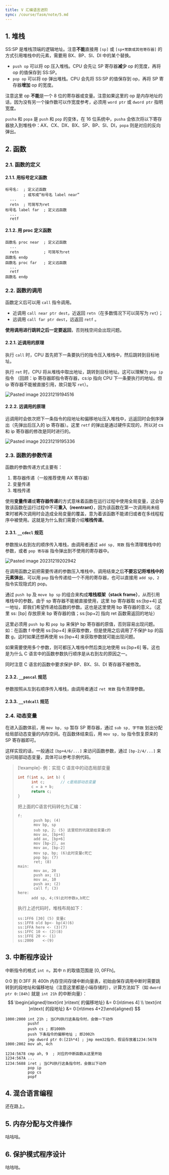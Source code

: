 ```yaml
---
title: V 汇编语言进阶
sync: /course/fasm/note/5.md
---
```

## 1. 堆栈

SS:SP 是堆栈顶端的逻辑地址。注意**不能**直接用 `[sp]` 或 `[sp+常数或其他寄存器]` 的方式引用堆栈中的元素，需要用 BX、BP、SI、DI 中的某个替换。

- `push op` 可以将 op 压入堆栈。CPU 会先让 SP 寄存器**减少** op 的宽度，再将 op 的值保存到 SS:SP。
- `pop op` 可以将 op 弹出堆栈。CPU 会先将 SS:SP 的值保存到 op，再将 SP 寄存器**增加** op 的宽度。

注意这里 op **不能**是一个 8 位的寄存器或变量。注意如果这里的 op 是内存地址的话，因为没有另一个操作数可以作宽度参考，必须用 `word ptr` 或 `dword ptr` 指明宽度。

`pusha` 和 `popa` 是 `push` 和 `pop` 的变体，在 16 位系统中，`pusha` 会依次将以下寄存器放入到堆栈中：AX、CX、DX、BX、SP、BP、SI、DI，`popa` 则是对应的反向弹出。

## 2. 函数

### 2.1. 函数的定义

#### 2.1.1. 用标号定义函数

```armasm
标号名:  ; 定义近函数
        ; 或写成“标号名 label near”
  ...
  retn  ; 可简写为ret
标号名 label far  ; 定义远函数
  ...
  retf
```

#### 2.1.2. 用 proc 定义函数

```armasm
函数名 proc near  ; 定义近函数
  ...
  retn           ; 可简写为ret
函数名 endp
函数名 proc far   ; 定义远函数
  ...
  retf
函数名 endp
```

### 2.2. 函数的调用

函数定义后可以用 `call` 指令调用。

- 近调用 `call near ptr dest`，近返回 `retn`（在多数情况下可以简写为 `ret`）；  
- 远调用 `call far ptr dest`，远返回 `retf` 。

**使用调用进行跳转之后一定要返回**，否则栈空间会出现问题。

#### 2.2.1. 近调用的原理

执行 `call` 时，CPU 首先把下一条要执行的指令压入堆栈中，然后跳转到目标地址。

执行 `ret` 时，CPU 将从堆栈中取出地址，跳转到目标地址。这可以理解为 `pop ip` 指令 （回顾：ip 寄存器即指令寄存器，cs:ip 指向 CPU 下一条要执行的地址。但 ip 寄存器不能被直接引用，故只能写 `ret`）。

![Pasted image 20231219194516](https://static.memset0.cn/img/v6/2024/02/08/9MBYnAqu.png)

#### 2.2.2. 远调用的原理

远调用时会依次把下一条指令的段地址和偏移地址压入堆栈中，远返回时会倒序弹出（先弹出后压入的 ip 寄存器）。这里 `retf` 的弹出是通过硬件实现的，所以对 cs 和 ip 寄存器的修改是同时进行的。

![Pasted image 20231219195336](https://static.memset0.cn/img/v6/2024/02/08/ghGy5rFZ.png)

### 2.3. 函数的参数传递

函数的参数传递方式主要有：

1. 寄存器传递（一般推荐使用 AX 寄存器）
2. 变量传递
3. 堆栈传递   

使用**变量传递**或**寄存器传递**的方式意味着函数在运行过程中使用全局变量，这会导致该函数在运行过程中不可**重入（reentrant）**，因为该函数在第一次调用尚未结束时被再次调用时会造成全局变量的覆盖，意为着该函数不能递归或者在多线程程序中被使用。这就是为什么我们需要介绍**堆栈传递**。

#### 2.3.1. `__cdecl` 规范

参数按从右到左的顺序传入堆栈，由调用者通过 `add sp, 常数` 指令清理堆栈中的参数，或者 `pop 寄存器` 指令弹出到不使用的寄存器中。

![Pasted image 20231219202942](https://static.memset0.cn/img/v6/2024/02/08/3bZl4zil.png)

在调用函数之前把需要传递的参数压入堆栈中。调用结束之后**不要忘记将堆栈中的元素弹出**，可以用 `pop` 指令传递给一个不用的寄存器，也可以直接用 `add sp, 2` 指令实现隐式的 pop。

通过 `push bp` 及 `move bp sp` 的组合来构成**堆栈框架（stack frame）**，从而引用堆栈中的参数。由于 sp 寄存器不能被直接使用，这里 bp 寄存器取 ss:[bp+4] 这一地址，即我们希望传递给函数的参数。这也是这里使用 bp 寄存器的意义。（这里 ss: [bp] 存放原来 bp 寄存器的值；ss:[bp+2] 指向 ret 函数需返回的地址）

这里必须用 `push bp` 和 `pop bp` 来保护 bp 寄存器的原值，否则容易出现问题。如：在函数 f 中使用 ss:[bp+4] 来获取参数，但是使用之后调用了不保护 bp 的函数 g，这时如果还想再使用 ss:[bp+4] 来获取参数就可能出现问题。

如果需要使用多个参数，则可都压入堆栈中然后类比地使用 ss:[bp+6] 等。这也是为什么 C 语言中的函数参数执行顺序是从右到左的原因之一。

同时注意 C 语言的函数中要求保护 BP、BX、SI、DI 寄存器不被修改。

#### 2.3.2. `__pascal` 规范

参数按照从左到右顺序传入堆栈，由调用者通过 `ret 常数` 指令清理参数。

#### 2.3.3. `__stdcall` 规范

### 2.4. 动态变量

在进入函数体前，用 `mov bp, sp` 暂存 SP 寄存器，通过 `sub sp, 字节数` 划出分配给局部动态变量的内存空间。在函数体结束后，用 `mov sp, bp` 指令恢复原来的 SP 寄存器即可。

这样实现的话，一般通过 `[bp+4/6/...]` 来访问函数参数，通过 `[bp-2/4/...]` 来访问局部动态变量，具体可以参考示例代码。

>[!example]- 例：实现 C 语言中的动态局部变量
>
>```c
>int f(int a, int b) {
>       int c;       // c是局部动态变量
>       c = a + b;
>       return c;
>}
>```
>
>把上面的C语言代码转化为汇编：
>
>```armasm
>f:
>        push bp; (4)
>        mov bp, sp
>        sub sp, 2; (5) 这里挖的坑就是给变量c的
>        mov ax, [bp+4]
>        add ax, [bp+6]
>        mov [bp-2], ax
>        mov ax, [bp-2]
>        mov sp, bp; (6)此时变量c死亡
>        pop bp; (7)
>        ret; (8)
>main:
>        mov ax, 20
>        push ax; (1)
>        mov ax, 10
>        push ax; (2)
>        call f; (3)
>here:
>    	add sp, 4;(9)此时参数a,b死亡
>```
>
>执行上述代码时，堆栈布局如下：
>
>```plain
>ss:1FF6 [30] (5) 变量c
>ss:1FF8 old bp<- bp(4)(6)
>ss:1FFA here <- (3)(7)
>ss:1FFC 10 <- (2)(8)
>ss:1FFE 20 <- (1)
>ss:2000    <-(9)
>```
>
>



## 3. 中断程序设计


中断指令的格式 `int n`，其中 n 的取值范围是 [0, 0FFh]。

0:0 到 0:3FF 共 400h 内存空间存储中断向量表，初始由保存调用中断时需要跳转到的段地址和偏移地址（注意这里都是小端存储的），计算方法如下（如 `dword ptr 0:[84h]` 就是 `int 21h` 的中断向量）：
$$
\begin{aligned}\text{int }n\text{ 的偏移地址} &= 0:[n\times 4] \\
\text{int }n\text{ 的段地址} &= 0:[n\times 4+2]\end{aligned}
$$

```armasm
1000:2000 int 21h ; 当CPU执行这条指令时，会做一下动作
          pushf
          push cs ; 即1000h
          push 下条指令的偏移地址 ; 即2002h
          jmp dword ptr 0:[21h*4] ; jmp mem32指令，假设存放着1234:5678
1000:2002 mov ah, 4ch

1234:5678 cmp ah, 9  ; 对应的中断函数从这里开始
1234:567A ...
1234:5688 iret ; 当CPU执行这条指令时，会做以下动作
          pop ip
          pop cs
          popf
```



## 4. 混合语言编程

还在路上。

## 5. 内存分配与文件操作

咕咕咕。

## 6. 保护模式程序设计

咕咕咕。
